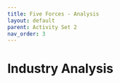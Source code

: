 ```yaml
---
title: Five Forces - Analysis 
layout: default
parent: Activity Set 2
nav_order: 3
---
```


# Industry Analysis